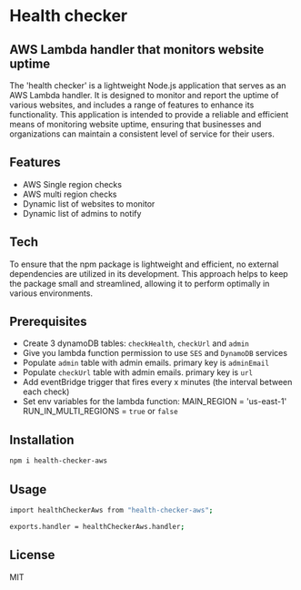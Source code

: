# Health checker

## AWS Lambda handler that monitors website uptime

The 'health checker' is a lightweight Node.js application that serves as an AWS Lambda handler. It is designed to monitor and report the uptime of various websites, and includes a range of features to enhance its functionality. This application is intended to provide a reliable and efficient means of monitoring website uptime, ensuring that businesses and organizations can maintain a consistent level of service for their users.

## Features

- AWS Single region checks
- AWS multi region checks
- Dynamic list of websites to monitor
- Dynamic list of admins to notify

## Tech

To ensure that the npm package is lightweight and efficient, no external dependencies are utilized in its development. This approach helps to keep the package small and streamlined, allowing it to perform optimally in various environments.

## Prerequisites

- Create 3 dynamoDB tables: `checkHealth`, `checkUrl` and `admin`
- Give you lambda function permission to use `SES` and `DynamoDB` services
- Populate `admin` table with admin emails. primary key is `adminEmail`
- Populate `checkUrl` table with admin emails. primary key is `url`
- Add eventBridge trigger that fires every x minutes (the interval between each check)
- Set env variables for the lambda function:
  MAIN_REGION = 'us-east-1'
  RUN_IN_MULTI_REGIONS = `true` or `false`

## Installation

```sh
npm i health-checker-aws
```

## Usage

```sh
import healthCheckerAws from "health-checker-aws";

exports.handler = healthCheckerAws.handler;
```

## License

MIT
